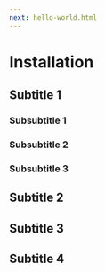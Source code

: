```yaml
---
next: hello-world.html
---
```


# Installation

## Subtitle 1

### Subsubtitle 1

### Subsubtitle 2

### Subsubtitle 3

## Subtitle 2

## Subtitle 3

## Subtitle 4